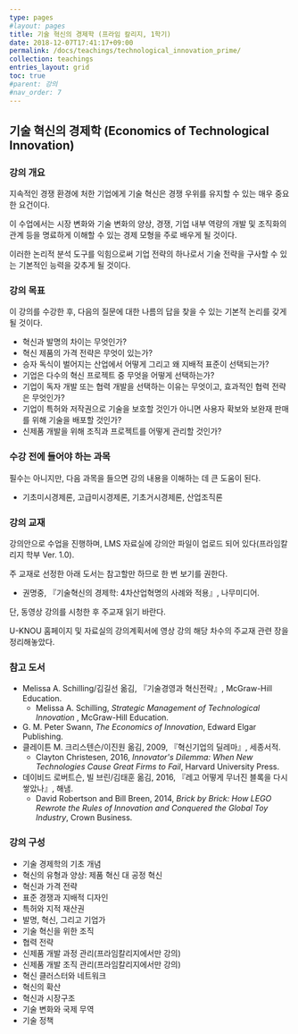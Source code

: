 ```yaml
---
type: pages
#layout: pages
title: 기술 혁신의 경제학 (프라임 칼리지, 1학기)
date: 2018-12-07T17:41:17+09:00
permalink: /docs/teachings/technological_innovation_prime/
collection: teachings
entries_layout: grid
toc: true
#parent: 강의
#nav_order: 7
---
```


## 기술 혁신의 경제학 (Economics of Technological Innovation)

### 강의 개요

지속적인 경쟁 환경에 처한 기업에게 기술 혁신은 경쟁 우위를 유지할 수 있는 매우 중요한 요건이다. 

이 수업에서는 시장 변화와 기술 변화의 양상, 경쟁, 기업 내부 역량의 개발 및 조직화의 관계 등을 명료하게 이해할 수 있는 경제 모형을 주로 배우게 될 것이다.

이러한 논리적 분석 도구를 익힘으로써 기업 전략의 하나로서 기술 전략을 구사할 수 있는 기본적인 능력을 갖추게 될 것이다.

### 강의 목표

이 강의를 수강한 후, 다음의 질문에 대한 나름의 답을 찾을 수 있는 기본적 논리를 갖게 될 것이다.

- 혁신과 발명의 차이는 무엇인가?
- 혁신 제품의 가격 전략은 무엇이 있는가?
- 승자 독식이 벌어지는 산업에서 어떻게 그리고 왜 지배적 표준이 선택되는가?
- 기업은 다수의 혁신 프로젝트 중 무엇을 어떻게 선택하는가?
- 기업이 독자 개발 또는 협력 개발을 선택하는 이유는 무엇이고, 효과적인 협력 전략은 무엇인가?
- 기업이 특허와 저작권으로 기술을 보호할 것인가 아니면 사용자 확보와 보완재 판매를 위해 기술을 배포할 것인가?
- 신제품 개발을 위해 조직과 프로젝트를 어떻게 관리할 것인가?



### 수강 전에 들어야 하는 과목

필수는 아니지만, 다음 과목을 들으면 강의 내용을 이해하는 데 큰 도움이 된다.

- 기초미시경제론, 고급미시경제론, 기초거시경제론, 산업조직론


### 강의 교재

강의안으로 수업을 진행하며, LMS 자료실에 강의안 파일이 업로드 되어 있다(프라임칼리지 학부 Ver. 1.0).

주 교재로 선정한 아래 도서는 참고할만 하므로 한 번 보기를 권한다.

- 권명중, 『기술혁신의 경제학: 4차산업혁명의 사례와 적용』, 나무미디어.

단, 동영상 강의를 시청한 후 주교재 읽기 바란다.

U-KNOU 홈페이지 및 자료실의 강의계획서에 영상 강의 해당 차수의 주교재 관련 장을 정리해놓았다.

### 참고 도서
- Melissa A. Schilling/김길선 옮김, 『기술경영과 혁신전략』, McGraw-Hill Education.
  * Melissa A. Schilling, <em> Strategic Management of Technological Innovation </em>, McGraw-Hill Education.
- G. M. Peter Swann, <em>The Economics of Innovation</em>, Edward Elgar Publishing.
- 클레이튼 M. 크리스텐슨/이진원 옮김, 2009, 『혁신기업의 딜레마』, 세종서적. 
  * Clayton Christesen, 2016, <em>Innovator's Dilemma: When New Technologies Cause Great Firms to Fail</em>, Harvard University Press.
 - 데이비드 로버트슨, 빌 브린/김태훈 옮김, 2016, 『레고 어떻게 무너진 블록을 다시 쌓았나』, 해냄. 
   * David Robertson and Bill Breen, 2014, <em>Brick by Brick: How LEGO Rewrote the Rules of Innovation and Conquered the Global Toy Industry</em>, Crown Business.

### 강의 구성

- 기술 경제학의 기초 개념
- 혁신의 유형과 양상: 제품 혁신 대 공정 혁신
- 혁신과 가격 전략
- 표준 경쟁과 지배적 디자인
- 특허와 지적 재산권
- 발명, 혁신, 그리고 기업가
- 기술 혁신을 위한 조직
- 협력 전략
- 신제품 개발 과정 관리(프라임칼리지에서만 강의)
- 신제품 개발 조직 관리(프라임칼리지에서만 강의)
- 혁신 클러스터와 네트워크
- 혁신의 확산
- 혁신과 시장구조
- 기술 변화와 국제 무역
- 기술 정책
